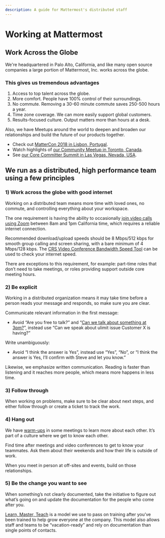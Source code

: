 ```yaml
---
description: A guide for Mattermost's distributed staff
---
```


# Working at Mattermost

## Work Across the Globe

We're headquartered in Palo Alto, California, and like many open source companies a large portion of Mattermost, Inc. works across the globe.

### This gives us tremendous advantages

1. Access to top talent across the globe.
2. More comfort. People have 100% control of their surroundings.
3. No commute. Removing a 30-60 minute commute saves 250-500 hours a year.
4. Time zone coverage. We can more easily support global customers.
5. Results-focused culture. Output matters more than hours at a desk.

Also, we have Meetups around the world to deepen and broaden our relationships and build the future of our products together.

* Check out [MatterCon 2018 in Lisbon, Portugal](https://www.youtube.com/watch?v=CZXaYttz3NA&feature=youtu.be).
* Watch highlights of [our Community Meetup in Toronto, Canada](https://www.youtube.com/watch?v=5c9oJdbXrMU).
* See [our Core Committer Summit in Las Vegas, Nevada, USA](https://www.youtube.com/watch?v=_RpmrM-5UFY).

## We run as a distributed, high performance team using a few principles

### 1\) Work across the globe with good internet

Working on a distributed team means more time with loved ones, no commute, and controlling everything about your workspace.

The one requirement is having the ability to occasionally [join video calls using Zoom](https://support.zoom.us/hc/en-us/articles/201362023-System-Requirements-for-PC-Mac-and-Linux) between 8am and 1pm California time, which requires a reliable internet connection.

Recommended download/upload speeds should be 8 Mbps/512 kbps for smooth group calling and screen sharing, with a bare minimum of 4 Mbps/128 kbps. The [CRS Video Conference Bandwidth Speed Tool](http://speed.conferenceroomsystems.com/) can be used to check your internet speed.

There are exceptions to this requirement, for example: part-time roles that don’t need to take meetings, or roles providing support outside core meeting hours.

### 2\) Be explicit

Working in a distributed organization means it may take time before a person reads your message and responds, so make sure you are clear.

Communicate relevant information in the first message:

* Avoid “Are you free to talk?” and “[Can we talk about something at 3pm?](https://www.nytimes.com/2015/08/16/jobs/when-youre-in-charge-your-whisper-may-feel-like-a-shout.html?_r=0)”, instead use “Can we speak about ulimit issue Customer X is having?”

Write unambiguously:

* Avoid “I think the answer is Yes”, instead use “Yes”, “No”, or “I think the answer is Yes, I’ll confirm with Steve and let you know.”

Likewise, we emphasize written communication. Reading is faster than listening and it reaches more people, which means more happens in less time.

### 3\) Follow through

When working on problems, make sure to be clear about next steps, and either follow through or create a ticket to track the work.

### 4\) Hang out

We have [warm-ups](https://docs.mattermost.com/process/training.html#warm-ups) in some meetings to learn more about each other. It’s part of a culture where we get to know each other.

Find time after meetings and video conferences to get to know your teammates. Ask them about their weekends and how their life is outside of work.

When you meet in person at off-sites and events, build on those relationships.

### 5\) Be the change you want to see

When something’s not clearly documented, take the initiative to figure out what’s going on and update the documentation for the people who come after you.

[Learn, Master, Teach](https://docs.mattermost.com/process/training.html#learn-master-teach) is a model we use to pass on training after you’ve been trained to help grow everyone at the company. This model also allows staff and teams to be “vacation-ready” and rely on documentation than single points of contacts.

